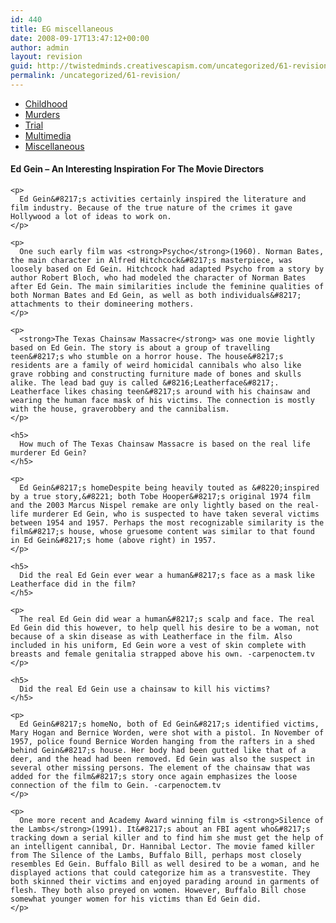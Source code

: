 ```yaml
---
id: 440
title: EG miscellaneous
date: 2008-09-17T13:47:12+00:00
author: admin
layout: revision
guid: http://twistedminds.creativescapism.com/uncategorized/61-revision/
permalink: /uncategorized/61-revision/
---
```

<p class="dropcap-first">
  <ul id="navlist">
    <li>
      <a href="/serial-killers/ed-gein/" title="Ed Gein's Childhood">Childhood</a>
    </li>
    <li>
      <a href="/serial-killers/ed-gein/EG-murders/" title="how it all began - his victims and the way he killed them">Murders</a>
    </li>
    <li>
      <a href="/serial-killers/ed-gein/EG-trial/" title="After he got caught - trial">Trial</a>
    </li>
    <li>
      <a href="/serial-killers/ed-gein/EG-multimedia/" title="pictures, audio and video recordings">Multimedia</a>
    </li>
    <li id="active">
      <a href="/serial-killers/ed-gein/EG-miscellaneous/" id="current" title="An Interesting Inspiration For The Movie Directors">Miscellaneous</a>
    </li>
  </ul>
  
  <div class="body">
    <h4>
      Ed Gein &#8211; An Interesting Inspiration For The Movie Directors
    </h4>
    
    <p>
      Ed Gein&#8217;s activities certainly inspired the literature and film industry. Because of the true nature of the crimes it gave Hollywood a lot of ideas to work on.
    </p>
    
    <p>
      One such early film was <strong>Psycho</strong>(1960). Norman Bates, the main character in Alfred Hitchcock&#8217;s masterpiece, was loosely based on Ed Gein. Hitchcock had adapted Psycho from a story by author Robert Bloch, who had modeled the character of Norman Bates after Ed Gein. The main similarities include the feminine qualities of both Norman Bates and Ed Gein, as well as both individuals&#8217; attachments to their domineering mothers.
    </p>
    
    <p>
      <strong>The Texas Chainsaw Massacre</strong> was one movie lightly based on Ed Gein. The story is about a group of travelling teen&#8217;s who stumble on a horror house. The house&#8217;s residents are a family of weird homicidal cannibals who also like grave robbing and constructing furniture made of bones and skulls alike. The lead bad guy is called &#8216;Leatherface&#8217;. Leatherface likes chasing teen&#8217;s around with his chainsaw and wearing the human face mask of his victims. The connection is mostly with the house, graverobbery and the cannibalism.
    </p>
    
    <h5>
      How much of The Texas Chainsaw Massacre is based on the real life murderer Ed Gein?
    </h5>
    
    <p>
      Ed Gein&#8217;s homeDespite being heavily touted as &#8220;inspired by a true story,&#8221; both Tobe Hooper&#8217;s original 1974 film and the 2003 Marcus Nispel remake are only lightly based on the real-life murderer Ed Gein, who is suspected to have taken several victims between 1954 and 1957. Perhaps the most recognizable similarity is the film&#8217;s house, whose gruesome content was similar to that found in Ed Gein&#8217;s home (above right) in 1957.
    </p>
    
    <h5>
      Did the real Ed Gein ever wear a human&#8217;s face as a mask like Leatherface did in the film?
    </h5>
    
    <p>
      The real Ed Gein did wear a human&#8217;s scalp and face. The real Ed Gein did this however, to help quell his desire to be a woman, not because of a skin disease as with Leatherface in the film. Also included in his uniform, Ed Gein wore a vest of skin complete with breasts and female genitalia strapped above his own. -carpenoctem.tv
    </p>
    
    <h5>
      Did the real Ed Gein use a chainsaw to kill his victims?
    </h5>
    
    <p>
      Ed Gein&#8217;s homeNo, both of Ed Gein&#8217;s identified victims, Mary Hogan and Bernice Worden, were shot with a pistol. In November of 1957, police found Bernice Worden hanging from the rafters in a shed behind Gein&#8217;s house. Her body had been gutted like that of a deer, and the head had been removed. Ed Gein was also the suspect in several other missing persons. The element of the chainsaw that was added for the film&#8217;s story once again emphasizes the loose connection of the film to Gein. -carpenoctem.tv
    </p>
    
    <p>
      One more recent and Academy Award winning film is <strong>Silence of the Lambs</strong>(1991). It&#8217;s about an FBI agent who&#8217;s tracking down a serial killer and to find him she must get the help of an intelligent cannibal, Dr. Hannibal Lector. The movie famed killer from The Silence of the Lambs, Buffalo Bill, perhaps most closely resembles Ed Gein. Buffalo Bill as well desired to be a woman, and he displayed actions that could categorize him as a transvestite. They both skinned their victims and enjoyed parading around in garments of flesh. They both also preyed on women. However, Buffalo Bill chose somewhat younger women for his victims than Ed Gein did.
    </p>